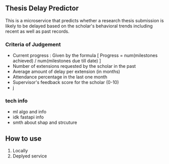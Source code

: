## Thesis Delay Predictor
This is a microservice that predicts whether a research thesis submission is likely to be delayed based on the scholar's behavioral trends including recent as well as past records.

### Criteria of Judgement
- Current progress : Given by the formula [ Progress = num(milestones achieved) / num(milestones due till date) ]
- Number of extensions requested by the scholar in the past
- Average amount of delay per extension (in months)
- Attendance percentage in the last one month
- Supervisor's feedback score for the scholar (0-10)
- j

### tech info
- ml algo and info 
- idk fastapi info
- smth about shap and strcuture

## How to use

1. Locally
2. Deplyed service

